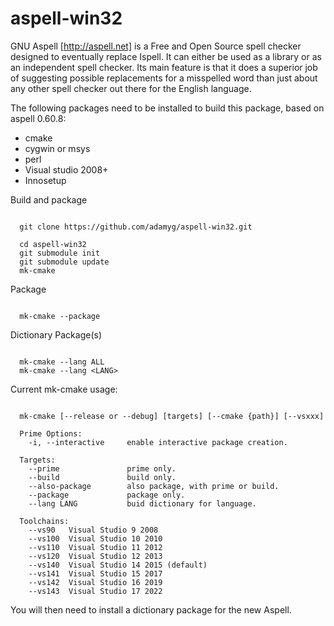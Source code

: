 # aspell-win32

GNU Aspell [http://aspell.net] is a Free and Open Source spell checker designed to
eventually replace Ispell. It can either be used as a library or as an independent
spell checker. Its main feature is that it does a superior job of suggesting possible
replacements for a misspelled word than just about any other spell checker out there
for the English language.

The following packages need to be installed to build this package, based on aspell 0.60.8:

  * cmake
  * cygwin or msys
  * perl
  * Visual studio 2008+
  * Innosetup

Build and package

```

  git clone https://github.com/adamyg/aspell-win32.git

  cd aspell-win32
  git submodule init
  git submodule update
  mk-cmake

```

Package

```

  mk-cmake --package

```

Dictionary Package(s)

```

  mk-cmake --lang ALL
  mk-cmake --lang <LANG>

```

Current mk-cmake usage:

```

  mk-cmake [--release or --debug] [targets] [--cmake {path}] [--vsxxx]

  Prime Options:
    -i, --interactive     enable interactive package creation.

  Targets:
    --prime               prime only.
    --build               build only.
    --also-package        also package, with prime or build.
    --package             package only.
    --lang LANG           buid dictionary for language.

  Toolchains:
    --vs90   Visual Studio 9 2008
    --vs100  Visual Studio 10 2010
    --vs110  Visual Studio 11 2012
    --vs120  Visual Studio 12 2013
    --vs140  Visual Studio 14 2015 (default)
    --vs141  Visual Studio 15 2017
    --vs142  Visual Studio 16 2019
    --vs143  Visual Studio 17 2022

```

You will then need to install a dictionary package for the new Aspell.

